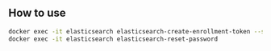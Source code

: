 ## How to use

```bash
docker exec -it elasticsearch elasticsearch-create-enrollment-token --scope kibana
docker exec -it elasticsearch elasticsearch-reset-password
```